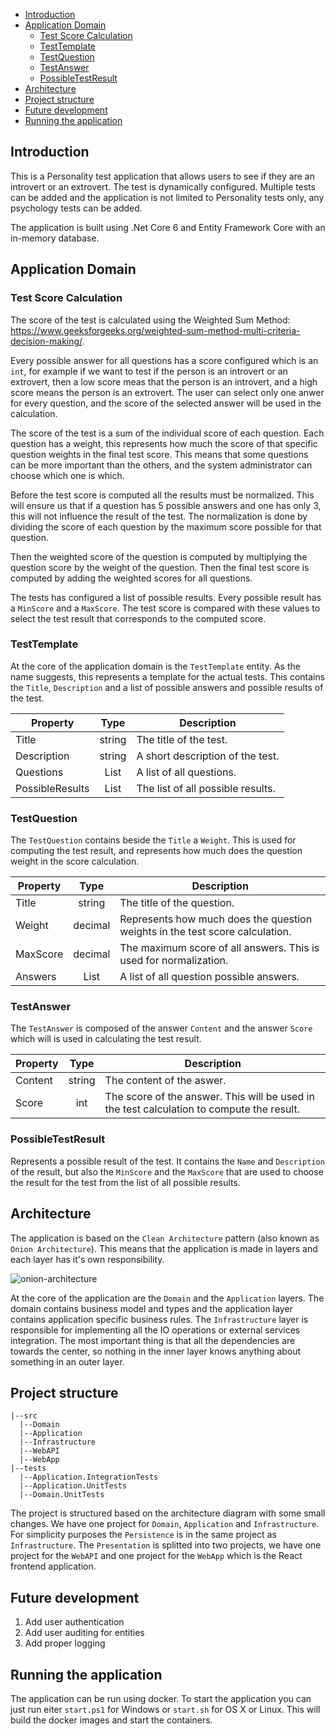 - [Introduction](#introduction)
- [Application Domain](#application-domain)
  * [Test Score Calculation](#test-score-calculation)
  * [TestTemplate](#testtemplate)
  * [TestQuestion](#testquestion)
  * [TestAnswer](#testanswer)
  * [PossibleTestResult](#possibletestresult)
- [Architecture](#architecture)
- [Project structure](#project-structure)
- [Future development](#future-development)
- [Running the application](#running-the-application)

## Introduction
This is a Personality test application that allows users to see if they are an introvert or an extrovert. 
The test is dynamically configured. Multiple tests can be added and the application is not limited to Personality tests only, 
any psychology tests can be added. 

The application is built using .Net Core 6 and Entity Framework Core with an in-memory database.

## Application Domain

### Test Score Calculation
The score of the test is calculated using the Weighted Sum Method: https://www.geeksforgeeks.org/weighted-sum-method-multi-criteria-decision-making/.

Every possible answer for all questions has a score configured which is an `int`, for example if we want to test
if the person is an introvert or an extrovert, then a low score meas that the person is an introvert, and
a high score means the person is an extrovert. The user can select only one anwer for every question,
and the score of the selected answer will be used in the calculation.

The score of the test is a sum of the individual score of each question. Each question has a weight, this represents how much the score of that specific question weights in the final
test score. This means that some questions can be more important than the others, and the system administrator 
can choose which one is which.

Before the test score is computed all the results must be normalized. This will ensure us that if a question
has 5 possible answers and one has only 3, this will not influence the result of the test. The normalization is
done by dividing the score of each question by the maximum score possible for that question.

Then the weighted score of the question is computed by multiplying the question score by the weight of the question. Then the final test
score is computed by adding the weighted scores for all questions.

The tests has configured a list of possible results. Every possible result has a `MinScore` and a `MaxScore`. The test score is compared
with these values to select the test result that corresponds to the computed score.

### TestTemplate
At the core of the application domain is the `TestTemplate` entity. As the name suggests, this represents a template
for the actual tests. This contains the `Title`, `Description` and a list of possible answers and possible results of the 
test.

| Property    |  Type  |                       Description |
|-------------|:------:|----------------------------------|
| Title       | string |            The title of the test. |
| Description | string |  A short description of the test. |
| Questions   |  List  |          A list of all questions. |
|PossibleResults|  List  | The list of all possible results. |

### TestQuestion
The `TestQuestion` contains beside the `Title` a `Weight`. This is used for computing the test result, 
and represents how much does the question weight in the score calculation.

| Property |  Type   | Description                                                                 |
|----------|:-------:|-----------------------------------------------------------------------------|
| Title    | string  | The title of the question.                                                  |
| Weight   | decimal | Represents how much does the question weights in the test score calculation. |
|MaxScore | decimal | The maximum score of all answers. This is used for normalization.                    |
| Answers  |  List   | A list of all question possible answers.                                    |

### TestAnswer
The `TestAnswer` is composed of the answer `Content` and the answer `Score` which will is used in calculating the test result.

| Property |  Type  |                                                                               Description |
|----------|:------:|------------------------------------------------------------------------------------------|
| Content  | string |                                                                 The content of the aswer. |
| Score    |  int   | The score of the answer. This will be used in the test calculation to compute the result. |

### PossibleTestResult
Represents a possible result of the test. It contains the `Name` and `Description` of the result, but also the `MinScore`
and the `MaxScore` that are used to choose the result for the test from the list of all possible results.

## Architecture
The application is based on the `Clean Architecture` pattern (also known as `Onion Architecture`). This means that the application is made in
layers and each layer has it's own responsibility. 

![onion-architecture](https://user-images.githubusercontent.com/7803254/182377344-d9f9352d-bdc8-478a-8034-7e776314a531.png)

At the core of the application are the `Domain` and the `Application` layers. The
domain contains business model and types and the application layer contains application specific business rules.
The `Infrastructure` layer is responsible for implementing all the IO operations or external services integration.
The most important thing is that all the dependencies are towards the center, so nothing in the inner layer knows anything about something in an outer layer.

## Project structure

```
|--src
  |--Domain
  |--Application
  |--Infrastructure
  |--WebAPI
  |--WebApp
|--tests
  |--Application.IntegrationTests
  |--Application.UnitTests
  |--Domain.UnitTests
```

The project is structured based on the architecture diagram with some small changes. We have one project for `Domain`, `Application` and `Infrastructure`.
For simplicity purposes the `Persistence` is in the same project as `Infrastructure`. The `Presentation` is splitted into two
projects, we have one project for the `WebAPI` and one project for the `WebApp` which is the React frontend application.

## Future development
1. Add user authentication
2. Add user auditing for entities
3. Add proper logging

## Running the application
The application can be run using docker. To start the application you can just run eiter `start.ps1` for Windows or `start.sh` for OS X or Linux.
This will build the docker images and start the containers.